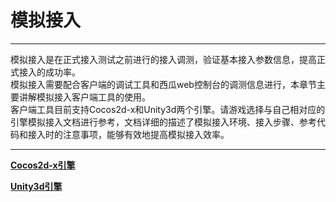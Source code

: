 # 模拟接入
----

模拟接入是在正式接入测试之前进行的接入调测，验证基本接入参数信息，提高正式接入的成功率。  
模拟接入需要配合客户端的调试工具和西瓜web控制台的调测信息进行，本章节主要讲解模拟接入客户端工具的使用。  
客户端工具目前支持Cocos2d-x和Unity3d两个引擎。请游戏选择与自己相对应的引擎模拟接入文档进行参考，文档详细的描述了模拟接入环境、接入步骤、参考代码和接入时的注意事项，能够有效地提高模拟接入效率。

---
**[Cocos2d-x引擎](./debugCocos2dx.md)**  

**[Unity3d引擎](./debugUnity3d.md)**
